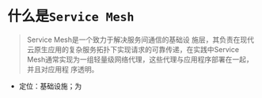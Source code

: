 # 什么是`Service Mesh`

> Service Mesh是一个致力于解决服务间通信的基础设 施层，其负责在现代云原生应用的复杂服务拓扑下实现请求的可靠传递，在实践中Service Mesh通常实现为一组轻量级网络代理，这些代理与应用程序部署在一起，并且对应用程 序透明。

- 定位：基础设施；为